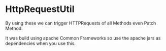 # HttpRequestUtil

By using these we can trigger HTTPRequests of all Methods even Patch Method.

It was build using apache Common Frameworks so use the apache jars as dependencies when you use this.
